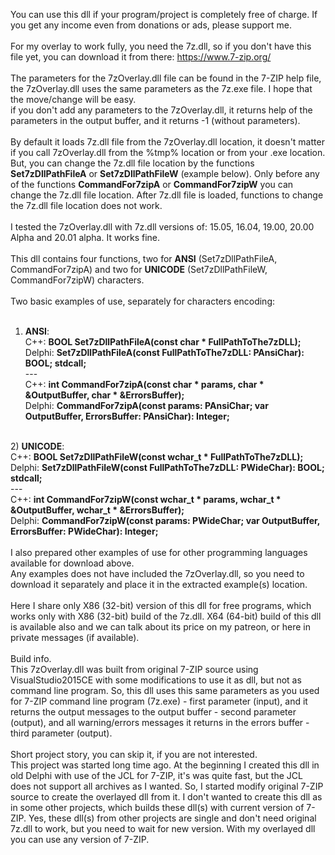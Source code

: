 You can use this dll if your program/project is completely free of charge. If you get any income even from donations or ads, please support me.<br>
<br>
For my overlay to work fully, you need the 7z.dll, so if you don't have this file yet, you can download it from there: <a href=https://www.7-zip.org/>https://www.7-zip.org/</a><br>
<br>
The parameters for the 7zOverlay.dll file can be found in the 7-ZIP help file, the 7zOverlay.dll uses the same parameters as the 7z.exe file. I hope that the move/change will be easy.<br>
if you don't add any parameters to the 7zOverlay.dll, it returns help of the parameters in the output buffer, and it returns -1 (without parameters).<br>
<br>
By default it loads 7z.dll file from the 7zOverlay.dll location, it doesn't matter if you call 7zOverlay.dll from the %tmp% location or from your .exe location. But, you can change the 7z.dll file location by the functions <b>Set7zDllPathFileA</b> or <b>Set7zDllPathFileW</b> (example below). Only before any of the functions <b>CommandFor7zipA</b> or <b>CommandFor7zipW</b> you can change the 7z.dll file location. After 7z.dll file is loaded, functions to change the 7z.dll file location does not work.<br>
<br>
I tested the 7zOverlay.dll with 7z.dll versions of: 15.05, 16.04, 19.00, 20.00 Alpha and 20.01 alpha. It works fine.<br>
<br>
This dll contains four functions, two for <b>ANSI</b> (Set7zDllPathFileA, CommandFor7zipA) and two for <b>UNICODE</b> (Set7zDllPathFileW, CommandFor7zipW) characters.<br>
<br>
Two basic examples of use, separately for characters encoding:<br>
<br>
1) <b>ANSI</b>:<br>
C++: <b>BOOL Set7zDllPathFileA(const char * FullPathToThe7zDLL);</b><br>
Delphi: <b>Set7zDllPathFileA(const FullPathToThe7zDLL: PAnsiChar): BOOL; stdcall;</b><br>
---<br>
C++: <b>int CommandFor7zipA(const char * params, char * &OutputBuffer, char * &ErrorsBuffer);</b><br>
Delphi: <b>CommandFor7zipA(const params: PAnsiChar; var OutputBuffer, ErrorsBuffer: PAnsiChar): Integer;</b><br>
<br>
2) <b>UNICODE</b>:<br>
C++: <b>BOOL Set7zDllPathFileW(const wchar_t * FullPathToThe7zDLL);</b><br>
Delphi: <b>Set7zDllPathFileW(const FullPathToThe7zDLL: PWideChar): BOOL; stdcall;</b><br>
---<br>
C++: <b>int CommandFor7zipW(const wchar_t * params, wchar_t * &OutputBuffer, wchar_t * &ErrorsBuffer);</b><br>
Delphi: <b>CommandFor7zipW(const params: PWideChar; var OutputBuffer, ErrorsBuffer: PWideChar): Integer;</b><br>
<br>
I also prepared other examples of use for other programming languages available for download above.<br>
Any examples does not have included the 7zOverlay.dll, so you need to download it separately and place it in the extracted example(s) location.<br>
<br>
Here I share only X86 (32-bit) version of this dll for free programs, which works only with X86 (32-bit) build of the 7z.dll. X64 (64-bit) build of this dll is available also and we can talk about its price on my patreon, or here in private messages (if available).<br>
<br>
Build info.<br>
This 7zOverlay.dll was built from original 7-ZIP source using VisualStudio2015CE with some modifications to use it as dll, but not as command line program. So, this dll uses this same parameters as you used for 7-ZIP command line program (7z.exe) - first parameter (input), and it returns the output messages to the output buffer - second parameter (output), and all warning/errors messages it returns in the errors buffer - third parameter (output).<br>
<br>
Short project story, you can skip it, if you are not interested.<br>
This project was started long time ago. At the beginning I created this dll in old Delphi with use of the JCL for 7-ZIP, it's was quite fast, but the JCL does not support all archives as I wanted. So, I started modify original 7-ZIP source to create the overlayed dll from it. I don't wanted to create this dll as in some other projects, which builds these dll(s) with current version of 7-ZIP. Yes, these dll(s) from other projects are single and don't need original 7z.dll to work, but you need to wait for new version. With my overlayed dll you can use any version of 7-ZIP.<br>
